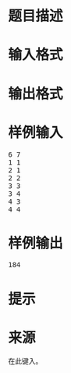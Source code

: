 

# 题目描述



# 输入格式



# 输出格式



# 样例输入


<pre>6 7
1 1
2 1
2 2
3 3
3 4
4 3
4 4</pre>

# 样例输出


<pre>184</pre>

# 提示



# 来源


<p>
在此键入。
</p>
